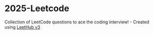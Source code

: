 # 2025-Leetcode
Collection of LeetCode questions to ace the coding interview! - Created using [LeetHub v3](https://github.com/raphaelheinz/LeetHub-3.0)
